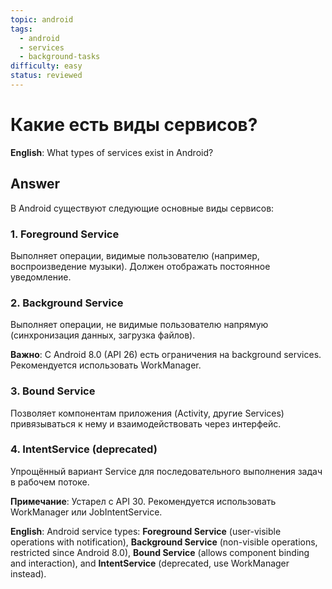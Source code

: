 ```yaml
---
topic: android
tags:
  - android
  - services
  - background-tasks
difficulty: easy
status: reviewed
---
```


# Какие есть виды сервисов?

**English**: What types of services exist in Android?

## Answer

В Android существуют следующие основные виды сервисов:

### 1. Foreground Service

Выполняет операции, видимые пользователю (например, воспроизведение музыки). Должен отображать постоянное уведомление.

### 2. Background Service

Выполняет операции, не видимые пользователю напрямую (синхронизация данных, загрузка файлов).

**Важно**: С Android 8.0 (API 26) есть ограничения на background services. Рекомендуется использовать WorkManager.

### 3. Bound Service

Позволяет компонентам приложения (Activity, другие Services) привязываться к нему и взаимодействовать через интерфейс.

### 4. IntentService (deprecated)

Упрощённый вариант Service для последовательного выполнения задач в рабочем потоке.

**Примечание**: Устарел с API 30. Рекомендуется использовать WorkManager или JobIntentService.

**English**: Android service types: **Foreground Service** (user-visible operations with notification), **Background Service** (non-visible operations, restricted since Android 8.0), **Bound Service** (allows component binding and interaction), and **IntentService** (deprecated, use WorkManager instead).
